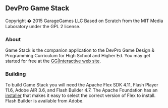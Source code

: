 ## DevPro Game Stack
Copyright � 2015 GarageGames LLC
Based on Scratch from the MIT Media Laboratory under the GPL 2 license.

### About
Game Stack is the companion application to the DevPro Game Design & Programming Curriculum for High School and Higher Ed. You may get started for free at the [GG|Interactive web site](http://www.gginteractive.com/).

### Building
To build Game Stack you will need the Apache Flex SDK 4.11, Flash Player 11.6, Adobe AIR 3.6, and Flash Builder 4.7.  The Apache Foundation has an [installer](http://flex.apache.org/installer.html) that makes it easy to select the correct version of Flex to install.  Flash Builder is available from Adobe.

